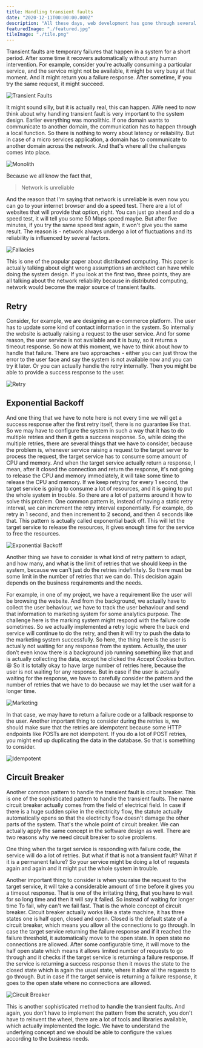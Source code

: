 ```yaml
---
title: Handling transient faults
date: "2020-12-11T00:00:00.000Z"
description: "All these days, web development has gone through several changes and improvements. Days are gone, when HTML, CSS and JS are hand-curated and deployed into a static storage server through FTP. With that approach, each HTML file might represent a web page and share common stylesheets and scripts."
featuredImage: "./featured.jpg"
tileImage: "./tile.png"
---
```


Transient faults are temporary failures that happen in a system for a short period. After some time it recovers automatically without any human intervention. For example, consider you're actually consuming a particular service, and the service might not be available, it might be very busy at that moment. And it might return you a failure response. After sometime, if you try the same request, it might succeed. 

![Transient Faults](./transient-faults.png "Transient Faults")  

It might sound silly, but it is actually real, this can happen. AWe need to now think about why handling transient fault is very important to the system design. Earlier everything was monolithic. If one domain wants to communicate to another domain, the communication has to happen through a local function. So there is nothing to worry about latency or reliability. But in case of a micro services application, a domain has to communicate to another domain across the network. And that's where all the challenges comes into place. 

![Monolith](./monolith.png "Monolith")  

Because we all know the fact that, 


> Network is unreliable 

And the reason that I'm saying that network is unreliable is even now you can go to your internet browser and do a speed test. There are a lot of websites that will provide that option, right. You can just go ahead and do a speed test, it will tell you some 50 Mbps speed maybe. But after five minutes, if you try the same speed test again, it won't give you the same result. The reason is - network always undergo a lot of fluctuations and its reliability is influenced by several factors. 

![Fallacies](./fallacies.png "Fallacies")  

This is one of the popular paper about distributed computing. This paper is actually talking about eight wrong assumptions an architect can have while doing the system design. If you look at the first two, three points, they are all talking about the network reliability because in distributed computing, network would become the major source of transient faults. 

## Retry

Consider, for example, we are designing an e-commerce platform. The user has to update some kind of contact information in the system. So internally the website is actually raising a request to the user service. And for some reason, the user service is not available and it is busy, so it returns a timeout response. So now at this moment, we have to think about how to handle that failure. There are two approaches - either you can just throw the error to the user face and say the system is not available now and you can try it later. Or you can actually handle the retry internally. Then you might be able to provide a success response to the user. 

![Retry](./retry.png "Retry")  

## Exponential Backoff

And one thing that we have to note here is not every time we will get a success response after the first retry itself, there is no guarantee like that. So we may have to configure the system in such a way that it has to do multiple retries and then it gets a success response. So, while doing the multiple retries, there are several things that we have to consider, because the problem is, whenever service raising a request to the target server to process the request, the target service has to consume some amount of CPU and memory. And when the target service actually return a response, I mean, after it closed the connection and return the response, it's not going to release the CPU and memory immediately, it will take some time to release the CPU and memory. If we keep retrying for every 1 second, the target service is going to consume a lot of resources, and it is going to put the whole system in trouble. So there are a lot of patterns around it how to solve this problem. One common pattern is, instead of having a static retry interval, we can increment the retry interval exponentially. For example, do retry in 1 second, and then increment to 2 second, and then 4 seconds like that. This pattern is actually called exponential back off. This will let the target service to release the resources, it gives enough time for the service to free the resources.

![Exponential Backoff](./exponential-backoff.png "Exponential Backoff")  

Another thing we have to consider is what kind of retry pattern to adapt, and how many, and what is the limit of retries that we should keep in the system, because we can't just do the retries indefinitely. So there must be some limit in the number of retries that we can do. This decision again depends on the business requirements and the needs. 

For example, in one of my project, we have a requirement like the user will be browsing the website. And from the background, we actually have to collect the user behaviour, we have to track the user behaviour and send that information to marketing system for some analytics purpose. The challenge here is the marking system might respond with the failure code sometimes. So we actually implemented a retry logic where the back end service will continue to do the retry, and then it will try to push the data to the marketing system successfully. So here, the thing here is the user is actually not waiting for any response from the system. Actually, the user don’t even know there is a background job running something like that and is actually collecting the data, except he clicked the *Accept Cookies* button. 😆 So it is totally okay to have large number of retries here, because the user is not waiting for any response. But in case if the user is actually waiting for the response, we have to carefully consider the pattern and the number of retries that we have to do because we may let the user wait for a longer time. 

![Marketing](./marketing.png "Marketing")  

In that case, we may have to return a failure code or a fallback response to the user. Another important thing to consider during the retries is, we should make sure that the retries are idempotent because some HTTP endpoints like POSTs are not idempotent. If you do a lot of POST retries, you might end up duplicating the data in the database. So that is something to consider. 

![Idempotent](./idempotent.jpg "Idempotent")  

## Circuit Breaker

Another common pattern to handle the transient fault is circuit breaker. This is one of the sophisticated pattern to handle the transient faults. The name circuit breaker actually comes from the field of electrical field. In case if there is a huge sudden spike in the electricity flow, the statute actually automatically opens so that the electricity flow doesn't damage the other parts of the system. That's the whole point of circuit breaker. We can actually apply the same concept in the software design as well. There are two reasons why we need circuit breaker to solve problems. 

One thing when the target service is responding with failure code, the service will do a lot of retries. But what if that is not a transient fault? What if it is a permanent failure? So your service might be doing a lot of requests again and again and it might put the whole system in trouble.

Another important thing to consider is when you raise the request to the target service, it will take a considerable amount of time before it gives you a timeout response. That is one of the irritating thing, that you have to wait for so long time and then it will say it failed. So instead of waiting for longer time To fail, why can't we fail fast. That is the whole concept of circuit breaker. Circuit breaker actually works like a state machine, it has three states one is half open, closed and open. Closed is the default state of a circuit breaker, which means you allow all the connections to go through. In case the target service returning the failure response and if it reached the failure threshold, it automatically move to the open state. In open state no connections are allowed. After some configurable time, it will move to the half open state which means it allows limited number of requests to go through and it checks if the target service is returning a failure response. If the service is returning a success response then it moves the state to the closed state which is again the usual state, where it allow all the requests to go through. But in case if the target service is returning a failure response, it goes to the open state where no connections are allowed. 

![Circuit Breaker](./cb.png "Circuit Breaker")  

This is another sophisticated method to handle the transient faults. And again, you don't have to implement the pattern from the scratch, you don't have to reinvent the wheel, there are a lot of tools and libraries available, which actually implemented the logic. We have to understand the underlying concept and we should be able to configure the values according to the business needs.
